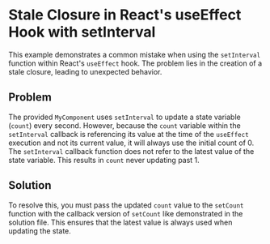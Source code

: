 # Stale Closure in React's useEffect Hook with setInterval
This example demonstrates a common mistake when using the `setInterval` function within React's `useEffect` hook.  The problem lies in the creation of a stale closure, leading to unexpected behavior. 

## Problem
The provided `MyComponent` uses `setInterval` to update a state variable (`count`) every second. However, because the `count` variable within the `setInterval` callback is referencing its value at the time of the `useEffect` execution and not its current value, it will always use the initial count of 0.  The `setInterval` callback function does not refer to the latest value of the state variable.   This results in `count` never updating past 1.

## Solution
To resolve this, you must pass the updated `count` value to the `setCount` function with the callback version of `setCount` like demonstrated in the solution file.  This ensures that the latest value is always used when updating the state.